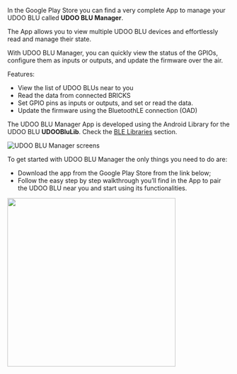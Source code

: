 In the Google Play Store you can find a very complete App to manage your UDOO BLU called **UDOO BLU Manager**.

The App allows you to view multiple UDOO BLU devices and effortlessly read and manage their state.

With UDOO BLU Manager, you can quickly view the status of the GPIOs, configure them as inputs or outputs, and update the firmware over the air.

Features:
* View the list of UDOO BLUs near to you
* Read the data from connected BRICKS
* Set GPIO pins as inputs or outputs, and set or read the data.
* Update the firmware using the BluetoothLE connection (OAD)

The UDOO BLU Manager App is developed using the Android Library for the UDOO BLU **UDOOBluLib**. Check the [BLE Libraries](!BLE_Libraries_and_Tools/BLE_Libraries) section.

<img src="../img/blu_app_screens.png" alt="UDOO BLU Manager screens" class="img-responsive" >

<br/>

To get started with UDOO BLU Manager the only things you need to do are:

* Download the app from the Google Play Store from the link below;
* Follow the easy step by step walkthrough you’ll find in the App to pair the UDOO BLU near you and start using its functionalities.

<a href="https://play.google.com/store/apps/details?id=org.udoo.udooblu"><img style="width:380px; " src="../img/blu_app_googleplay.png"></a>
